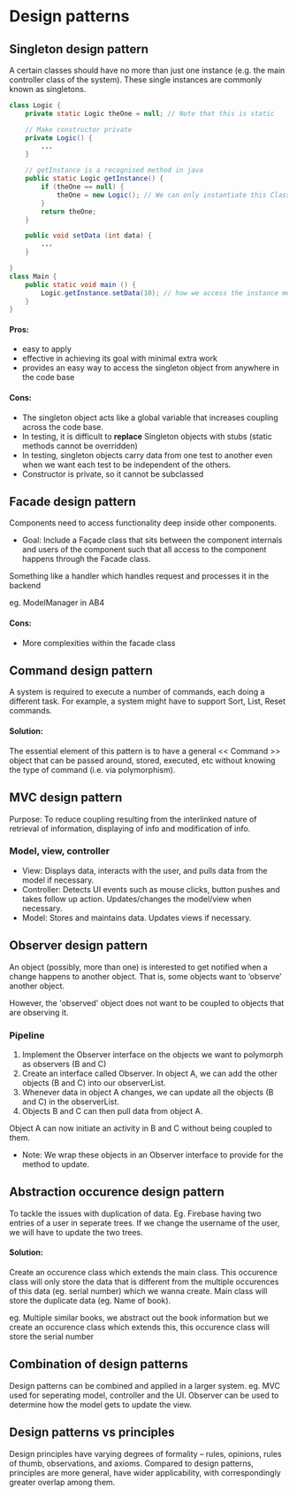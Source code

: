 # Design patterns

## Singleton design pattern


A certain classes should have no more than just one instance (e.g. the main controller class of the system). These single instances are commonly known as singletons.


```java
class Logic {
    private static Logic theOne = null; // Note that this is static

    // Make constructor private
    private Logic() {
        ...
    } 

    // getInstance is a recognised method in java
    public static Logic getInstance() {
        if (theOne == null) {
            theOne = new Logic(); // We can only instantiate this Class once.
        }
        return theOne;
    }

    public void setData (int data) {
        ...
    }

}
class Main {
    public static void main () {
        Logic.getInstance.setData(10); // how we access the instance methods in other classes
    }
}
```


#### Pros:
- easy to apply
- effective in achieving its goal with minimal extra work
- provides an easy way to access the singleton object from anywhere in the code base

#### Cons:

- The singleton object acts like a global variable that increases coupling across the code base.
- In testing, it is difficult to **replace** Singleton objects with stubs (static methods cannot be overridden)
- In testing, singleton objects carry data from one test to another even when we want each test to be independent of the others.
- Constructor is private, so it cannot be subclassed


## Facade design pattern

Components need to access functionality deep inside other components.

- Goal: Include a Façade class that sits between the component internals and users of the component such that all access to the component happens through the Facade class.

Something like a handler which handles request and processes it in the backend

eg. ModelManager in AB4

#### Cons: 
- More complexities within the facade class


## Command design pattern

A system is required to execute a number of commands, each doing a different task. For example, a system might have to support Sort, List, Reset commands.

#### Solution:
The essential element of this pattern is to have a general << Command >> object that can be passed around, stored, executed, etc without knowing the type of command (i.e. via polymorphism).



## MVC design pattern

Purpose: To reduce coupling resulting from the interlinked nature of retrieval of information, displaying of info and modification of info. 

### Model, view, controller

- View: Displays data, interacts with the user, and pulls data from the model if necessary.
- Controller: Detects UI events such as mouse clicks, button pushes and takes follow up action. Updates/changes the model/view when necessary.
- Model: Stores and maintains data. Updates views if necessary.

## Observer design pattern

An object (possibly, more than one) is interested to get notified when a change happens to another object. That is, some objects want to ‘observe’ another object.
  
However, the 'observed' object does not want to be coupled to objects that are observing it.

### Pipeline

1. Implement the Observer interface on the objects we want to polymorph as observers (B and C)
2. Create an interface called Observer. In object A, we can add the other objects (B and C) into our observerList. 
3. Whenever data in object A changes, we can update all the objects (B and C) in the observerList.
4. Objects B and C can then pull data from object A.

Object A can now initiate an activity in B and C without being coupled to them.

- Note: We wrap these objects in an Observer interface to provide for the method to update.

## Abstraction occurence design pattern

To tackle the issues with duplication of data. Eg. Firebase having two entries of a user in seperate trees. If we change the username of the user, we will have to update the two trees.


#### Solution: 

Create an occurence class which extends the main class. This occurence class will only store the data that is different from the multiple occurences of this data (eg. serial number) which we wanna create. Main class will store the duplicate data (eg. Name of book). 
  
eg. Multiple similar books, we abstract out the book information but we create an occurence class which extends this, this occurence class will store the serial number

## Combination of design patterns

Design patterns can be combined and applied in a larger system. eg. MVC used for seperating model, controller and the UI. Observer can be used to determine how the model gets to update the view.

## Design patterns vs principles

Design principles have varying degrees of formality – rules, opinions, rules of thumb, observations, and axioms. Compared to design patterns, principles are more general, have wider applicability, with correspondingly greater overlap among them.

